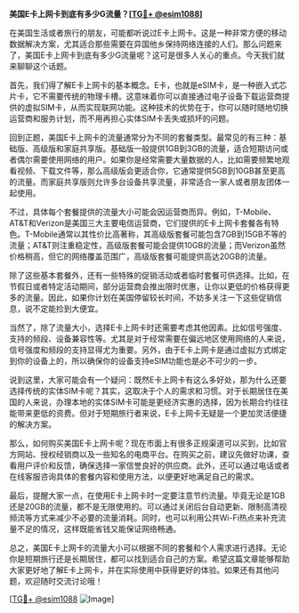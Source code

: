 **美国E卡上网卡到底有多少G流量？[[TG💪+ @esim1088](https://t.me/s/esim1088)]**

在美国生活或者旅行的朋友，可能都听说过E卡上网卡。这是一种非常方便的移动数据解决方案，尤其适合那些需要在异国他乡保持网络连接的人们。那么问题来了，美国E卡上网卡到底有多少G流量呢？这可是很多人关心的重点。今天我们就来聊聊这个话题。

首先，我们得了解E卡上网卡的基本概念。E卡，也就是eSIM卡，是一种嵌入式芯片卡，它不需要传统的物理卡槽。这意味着你可以直接通过电子设备下载运营商提供的虚拟SIM卡，从而实现联网功能。这种技术的优势在于，你可以随时随地切换运营商和服务计划，而不用再担心实体SIM卡丢失或损坏的问题。

回到正题，美国E卡上网卡的流量通常分为不同的套餐类型。最常见的有三种：基础版、高级版和家庭共享版。基础版一般提供1GB到3GB的流量，适合短期访问或者偶尔需要使用网络的用户。如果你是经常需要大量数据的人，比如需要频繁地观看视频、下载文件等，那么高级版会更适合你，它通常提供5GB到10GB甚至更高的流量。而家庭共享版则允许多台设备共享流量，非常适合一家人或者朋友团体一起使用。

不过，具体每个套餐提供的流量大小可能会因运营商而异。例如，T-Mobile、AT&T和Verizon是美国三大主要电信运营商，它们提供的E卡上网卡套餐各有特色。T-Mobile通常以其性价比高著称，其高级版套餐可能包含7GB到15GB不等的流量；AT&T则注重稳定性，高级版套餐可能会提供10GB的流量；而Verizon虽然价格稍高，但它的网络覆盖范围广，高级版套餐可能提供高达20GB的流量。

除了这些基本套餐外，还有一些特殊的促销活动或者临时套餐可供选择。比如，在节假日或者特定活动期间，部分运营商会推出限时优惠，让你以更低的价格获得更多的流量。因此，如果你计划在美国停留较长时间，不妨多关注一下这些促销信息，说不定能捡到大便宜。

当然了，除了流量大小，选择E卡上网卡时还需要考虑其他因素。比如信号强度、支持的频段、设备兼容性等。尤其是对于经常需要在偏远地区使用网络的人来说，信号强度和频段的支持显得尤为重要。另外，由于E卡上网卡是通过虚拟方式绑定到你的设备上的，所以确保你的设备支持eSIM功能也是必不可少的一步。

说到这里，大家可能会有一个疑问：既然E卡上网卡有这么多好处，那为什么还要选择传统的实体SIM卡呢？其实，这取决于个人的需求和习惯。对于长期居住在美国的人来说，办理本地的实体SIM卡可能是更经济实惠的选择，因为长期合约往往能带来更低的资费。但对于短期旅行者来说，E卡上网卡无疑是一个更加灵活便捷的解决方案。

那么，如何购买美国E卡上网卡呢？现在市面上有很多正规渠道可以买到，比如官方网站、授权经销商以及一些知名的电商平台。在购买之前，建议先做好功课，查看用户评价和反馈，确保选择一家信誉良好的供应商。此外，还可以通过电话或者在线客服咨询具体的套餐内容和使用方法，以便更好地满足自己的需求。

最后，提醒大家一点，在使用E卡上网卡时一定要注意节约流量。毕竟无论是1GB还是20GB的流量，都不是无限使用的。可以通过关闭后台自动更新、限制高清视频流等方式来减少不必要的流量消耗。同时，也可以利用公共Wi-Fi热点来补充流量不足的情况，这样既能省钱又能保证网络畅通。

总之，美国E卡上网卡的流量大小可以根据不同的套餐和个人需求进行选择。无论你是短期旅行还是长期居住，都可以找到适合自己的方案。希望这篇文章能够帮助大家更好地了解E卡上网卡，并在实际使用中获得更好的体验。如果还有其他问题，欢迎随时交流讨论哦！

[[TG💪+ @esim1088](https://t.me/s/esim1088) ![Image](https://i.postimg.cc/4NQfJmqS/Snipaste-2025-05-13-00-14-12.png)]